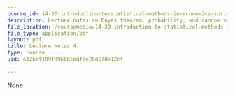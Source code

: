 ```yaml
---
course_id: 14-30-introduction-to-statistical-methods-in-economics-spring-2009
description: Lecture notes on Bayes theorem, probability, and random variables.
file_location: /coursemedia/14-30-introduction-to-statistical-methods-in-economics-spring-2009/e126cf189fd96b8cadf7e28d578e12cf_MIT14_30s09_lec04.pdf
file_type: application/pdf
layout: pdf
title: Lecture Notes 4
type: course
uid: e126cf189fd96b8cadf7e28d578e12cf

---
```

None